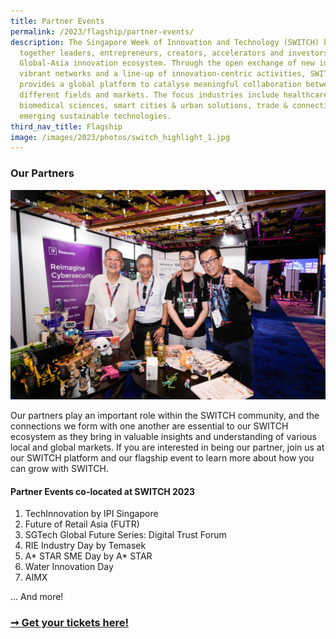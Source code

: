 ```yaml
---
title: Partner Events
permalink: /2023/flagship/partner-events/
description: The Singapore Week of Innovation and Technology (SWITCH) brings
  together leaders, entrepreneurs, creators, accelerators and investors from the
  Global-Asia innovation ecosystem. Through the open exchange of new ideas,
  vibrant networks and a line-up of innovation-centric activities, SWITCH
  provides a global platform to catalyse meaningful collaboration between
  different fields and markets. The focus industries include healthcare &
  biomedical sciences, smart cities & urban solutions, trade & connectivity, and
  emerging sustainable technologies.
third_nav_title: Flagship
image: /images/2023/photos/switch_highlight_1.jpg
---
```

### Our Partners

![](/images/2023/partner%20events.jpg)

Our partners play an important role within the  SWITCH  community, and the connections we form with one another are essential to our SWITCH ecosystem as they bring in valuable insights and understanding of various local and global markets. If you are interested in being our partner, join us at our SWITCH platform and our flagship event to learn more about how you can grow with SWITCH.

#### Partner Events co-located at SWITCH 2023

1. TechInnovation by IPI Singapore
2. Future of Retail Asia (FUTR)
3. SGTech Global Future Series: Digital Trust Forum
4. RIE Industry Day by Temasek
5. A* STAR SME Day by A* STAR
6. Water Innovation Day
7. AIMX

... And more!

### [➞ Get your tickets here!](/register)